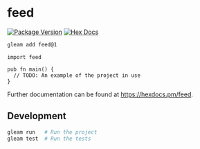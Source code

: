 # feed

[![Package Version](https://img.shields.io/hexpm/v/feed)](https://hex.pm/packages/feed)
[![Hex Docs](https://img.shields.io/badge/hex-docs-ffaff3)](https://hexdocs.pm/feed/)

```sh
gleam add feed@1
```
```gleam
import feed

pub fn main() {
  // TODO: An example of the project in use
}
```

Further documentation can be found at <https://hexdocs.pm/feed>.

## Development

```sh
gleam run   # Run the project
gleam test  # Run the tests
```

